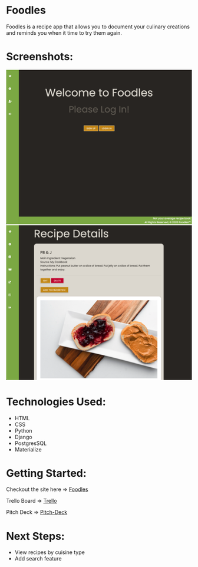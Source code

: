 # Foodles

Foodles is a recipe app that allows you to document your culinary creations and reminds you when it time to try them again.

# Screenshots:

![landing-page](main_app/static/images/landing.png)
![recipe-detail](main_app/static/images/detail.png)

# Technologies Used:

* HTML
* CSS
* Python
* Django
* PostgresSQL
* Materialize

# Getting Started:

Checkout the site here => [Foodles](https://foodles-1.herokuapp.com/)

Trello Board => [Trello](https://trello.com/b/JDDFxlNG/sei-project-3)

Pitch Deck => [Pitch-Deck](https://docs.google.com/presentation/d/1yKKEjfVX1aSrkACEob1M4n23xQz9-t-Dx92HOr4xYfc/edit#slide=id.p)

# Next Steps:

* View recipes by cuisine type
* Add search feature



